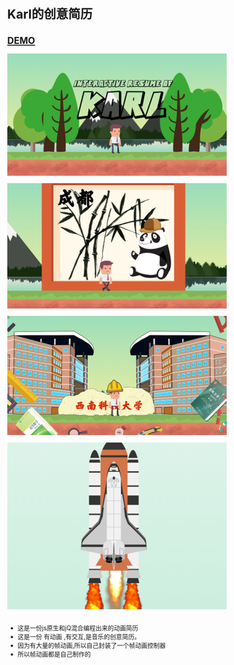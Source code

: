 # Karl的创意简历 

## [DEMO](http://creativeresume.applinzi.com/)

![](./1.png)

![](./2.png)

![](./5.png)

![](./4.png)

## 
- 这是一份js原生和jQ混合编程出来的动画简历
- 这是一份 有动画 ,有交互,是音乐的创意简历。
- 因为有大量的帧动画,所以自己封装了一个帧动画控制器
- 所以帧动画都是自己制作的 


